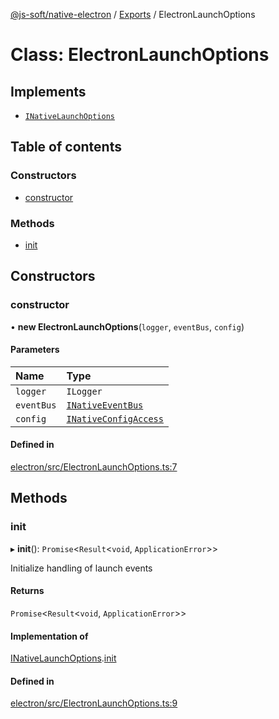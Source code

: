 [@js-soft/native-electron](../README.md) / [Exports](../modules.md) / ElectronLaunchOptions

# Class: ElectronLaunchOptions

## Implements

-   [`INativeLaunchOptions`](../interfaces/INativeLaunchOptions.md)

## Table of contents

### Constructors

-   [constructor](ElectronLaunchOptions.md#constructor)

### Methods

-   [init](ElectronLaunchOptions.md#init)

## Constructors

### constructor

• **new ElectronLaunchOptions**(`logger`, `eventBus`, `config`)

#### Parameters

| Name       | Type                                                          |
| :--------- | :------------------------------------------------------------ |
| `logger`   | `ILogger`                                                     |
| `eventBus` | [`INativeEventBus`](../interfaces/INativeEventBus.md)         |
| `config`   | [`INativeConfigAccess`](../interfaces/INativeConfigAccess.md) |

#### Defined in

[electron/src/ElectronLaunchOptions.ts:7](https://github.com/js-soft/ts-native-access/blob/a83212d/packages/electron/src/ElectronLaunchOptions.ts#L7)

## Methods

### init

▸ **init**(): `Promise`<`Result`<`void`, `ApplicationError`\>\>

Initialize handling of launch events

#### Returns

`Promise`<`Result`<`void`, `ApplicationError`\>\>

#### Implementation of

[INativeLaunchOptions](../interfaces/INativeLaunchOptions.md).[init](../interfaces/INativeLaunchOptions.md#init)

#### Defined in

[electron/src/ElectronLaunchOptions.ts:9](https://github.com/js-soft/ts-native-access/blob/a83212d/packages/electron/src/ElectronLaunchOptions.ts#L9)

